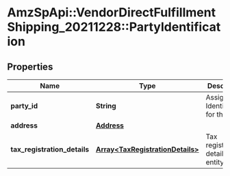 # AmzSpApi::VendorDirectFulfillmentShipping_20211228::PartyIdentification

## Properties
Name | Type | Description | Notes
------------ | ------------- | ------------- | -------------
**party_id** | **String** | Assigned Identification for the party. | 
**address** | [**Address**](Address.md) |  | [optional] 
**tax_registration_details** | [**Array&lt;TaxRegistrationDetails&gt;**](TaxRegistrationDetails.md) | Tax registration details of the entity. | [optional] 

